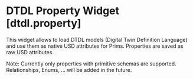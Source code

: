 # DTDL Property Widget [dtdl.property]

This widget allows to load DTDL models (Digital Twin Definition Language) and use them as native USD attributes for Prims. Properties are saved as raw USD attributes.

Note: Currently only properties with primitive schemas are supported. Relationships, Enums, ... will be added in the future.
